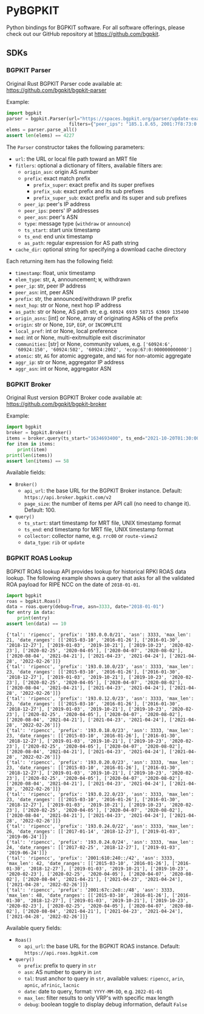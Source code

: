 # PyBGPKIT

Python bindings for BGPKIT software. For all software offerings, please check out our GitHub
repository at <https://github.com/bgpkit>.

## SDKs

### BGPKIT Parser

Original Rust BGPKIT Parser code available at: <https://github.com/bgpkit/bgpkit-parser> 

Example:
```python
import bgpkit
parser = bgpkit.Parser(url="https://spaces.bgpkit.org/parser/update-example",
                       filters={"peer_ips": "185.1.8.65, 2001:7f8:73:0:3:fa4:0:1"})
elems = parser.parse_all()
assert len(elems) == 4227
```

The `Parser` constructor takes the following parameters:
- `url`: the URL or local file path toward an MRT file
- `fitlers`: optional a dictionary of filters, available filters are:
  - `origin_asn`: origin AS number
  - `prefix`: exact match prefix
    - `prefix_super`: exact prefix and its super prefixes
    - `prefix_sub`: exact prefix and its sub prefixes
    - `prefix_super_sub`: exact prefix and its super and sub prefixes
  - `peer_ip`: peer's IP address
  - `peer_ips`: peers' IP addresses
  - `peer_asn`: peer's ASN
  - `type`: message type (`withdraw` or `announce`)
  - `ts_start`: start unix timestamp
  - `ts_end`: end unix timestamp
  - `as_path`: regular expression for AS path string
- `cache_dir`: optional string for specifying a download cache directory


Each returning item has the following field:
- `timestamp`: float, unix timestamp
- `elem_type`: str, `A`, announcement; `W`, withdrawn
- `peer_ip`: str, peer IP address
- `peer_asn`: int, peer ASN
- `prefix`: str, the announced/withdrawn IP prefix
- `next_hop`: str or None, next hop IP address
- `as_path`: str or None, AS path str, e.g. `60924 6939 58715 63969 135490`
- `origin_asns`: [int] or None, array of originating ASNs of the prefix
- `origin`: str or None, `IGP`, `EGP`, or `INCOMPLETE`
- `local_pref`: int or None, local preference
- `med`: int or None, multi-exitmultiple exit discriminator
- `communities`: [str] or None, community values, e.g. `['60924:6', '60924:150', '60924:502', '60924:2002', 'ecop:67:0:000000000000']`
- `atomic`: str, `AG` for atomic aggregate, and `NAG` for non-atomic aggregate
- `aggr_ip`: str or None, aggregator IP address
- `aggr_asn`: int or None, aggregator ASN



### BGPKIT Broker

Original Rust version BGPKIT Broker code available at: <https://github.com/bgpkit/bgpkit-broker>

Example:
```python
import bgpkit
broker = bgpkit.Broker()
items = broker.query(ts_start="1634693400", ts_end="2021-10-20T01:30:00")
for item in items:
    print(item)
print(len(items))
assert len(items) == 58
```

Available fields:

- `Broker()`
  - `api_url`: the base URL for the BGPKIT Broker instance. Default: `https://api.broker.bgpkit.com/v2`
  - `page_size`: the number of items per API call (no need to change it). Default: 100.
- `query()`
  - `ts_start`: start timestamp for MRT file, UNIX timestamp format
  - `ts_end`: end timestamp for MRT file, UNIX timestamp format
  - `collector`: collector name, e.g. `rrc00` or `route-views2`
  - `data_type`: `rib` or `update`
  
### BGPKIT ROAS Lookup

BGPKIT ROAS lookup API provides lookup for historical RPKI ROAS data lookup. The following example shows a query that
asks for all the validated ROA payload for RIPE NCC on the date of `2018-01-01`.

```python
import bgpkit
roas = bgpkit.Roas()
data = roas.query(debug=True, asn=3333, date="2018-01-01")
for entry in data:
    print(entry)
assert len(data) == 10
```

``` 
{'tal': 'ripencc', 'prefix': '193.0.0.0/21', 'asn': 3333, 'max_len': 21, 'date_ranges': [['2015-03-10', '2016-01-26'], ['2016-01-30', '2018-12-27'], ['2019-01-03', '2019-10-21'], ['2019-10-23', '2020-02-23'], ['2020-02-25', '2020-04-05'], ['2020-04-07', '2020-08-02'], ['2020-08-04', '2021-04-21'], ['2021-04-23', '2021-04-24'], ['2021-04-28', '2022-02-26']]}
{'tal': 'ripencc', 'prefix': '193.0.10.0/23', 'asn': 3333, 'max_len': 23, 'date_ranges': [['2015-03-10', '2016-01-26'], ['2016-01-30', '2018-12-27'], ['2019-01-03', '2019-10-21'], ['2019-10-23', '2020-02-23'], ['2020-02-25', '2020-04-05'], ['2020-04-07', '2020-08-02'], ['2020-08-04', '2021-04-21'], ['2021-04-23', '2021-04-24'], ['2021-04-28', '2022-02-26']]}
{'tal': 'ripencc', 'prefix': '193.0.12.0/23', 'asn': 3333, 'max_len': 23, 'date_ranges': [['2015-03-10', '2016-01-26'], ['2016-01-30', '2018-12-27'], ['2019-01-03', '2019-10-21'], ['2019-10-23', '2020-02-23'], ['2020-02-25', '2020-04-05'], ['2020-04-07', '2020-08-02'], ['2020-08-04', '2021-04-21'], ['2021-04-23', '2021-04-24'], ['2021-04-28', '2022-02-26']]}
{'tal': 'ripencc', 'prefix': '193.0.18.0/23', 'asn': 3333, 'max_len': 23, 'date_ranges': [['2015-03-10', '2016-01-26'], ['2016-01-30', '2018-12-27'], ['2019-01-03', '2019-10-21'], ['2019-10-23', '2020-02-23'], ['2020-02-25', '2020-04-05'], ['2020-04-07', '2020-08-02'], ['2020-08-04', '2021-04-21'], ['2021-04-23', '2021-04-24'], ['2021-04-28', '2022-02-26']]}
{'tal': 'ripencc', 'prefix': '193.0.20.0/23', 'asn': 3333, 'max_len': 23, 'date_ranges': [['2015-03-10', '2016-01-26'], ['2016-01-30', '2018-12-27'], ['2019-01-03', '2019-10-21'], ['2019-10-23', '2020-02-23'], ['2020-02-25', '2020-04-05'], ['2020-04-07', '2020-08-02'], ['2020-08-04', '2021-04-21'], ['2021-04-23', '2021-04-24'], ['2021-04-28', '2022-02-26']]}
{'tal': 'ripencc', 'prefix': '193.0.22.0/23', 'asn': 3333, 'max_len': 23, 'date_ranges': [['2015-03-10', '2016-01-26'], ['2016-01-30', '2018-12-27'], ['2019-01-03', '2019-10-21'], ['2019-10-23', '2020-02-23'], ['2020-02-25', '2020-04-05'], ['2020-04-07', '2020-08-02'], ['2020-08-04', '2021-04-21'], ['2021-04-23', '2021-04-24'], ['2021-04-28', '2022-02-26']]}
{'tal': 'ripencc', 'prefix': '193.0.24.0/22', 'asn': 3333, 'max_len': 26, 'date_ranges': [['2017-01-14', '2018-12-27'], ['2019-01-03', '2019-06-24']]}
{'tal': 'ripencc', 'prefix': '193.0.24.0/24', 'asn': 3333, 'max_len': 24, 'date_ranges': [['2017-02-25', '2018-12-27'], ['2019-01-03', '2019-06-24']]}
{'tal': 'ripencc', 'prefix': '2001:610:240::/42', 'asn': 3333, 'max_len': 42, 'date_ranges': [['2015-03-10', '2016-01-26'], ['2016-01-30', '2018-12-27'], ['2019-01-03', '2019-10-21'], ['2019-10-23', '2020-02-23'], ['2020-02-25', '2020-04-05'], ['2020-04-07', '2020-08-02'], ['2020-08-04', '2021-04-21'], ['2021-04-23', '2021-04-24'], ['2021-04-28', '2022-02-26']]}
{'tal': 'ripencc', 'prefix': '2001:67c:2e8::/48', 'asn': 3333, 'max_len': 48, 'date_ranges': [['2015-03-10', '2016-01-26'], ['2016-01-30', '2018-12-27'], ['2019-01-03', '2019-10-21'], ['2019-10-23', '2020-02-23'], ['2020-02-25', '2020-04-05'], ['2020-04-07', '2020-08-02'], ['2020-08-04', '2021-04-21'], ['2021-04-23', '2021-04-24'], ['2021-04-28', '2022-02-26']]}
```

Available query fields:

- `Roas()`
  - `api_url`: the base URL for the BGPKIT ROAS instance. Default: `https://api.roas.bgpkit.com`
- `query()`
  - `prefix`: prefix to query in `str`
  - `asn`: AS number to query in `int`
  - `tal`: trust anchor to query in `str`, available values: `ripencc`, `arin`, `apnic`, `afrinic`, `lacnic`
  - `date`: date to query, format: `YYYY-MM-DD`, e.g. `2022-01-01`
  - `max_len`: filter results to only VRP's with specific max length
  - `debug`: boolean toggle to display debug information, default `False`
